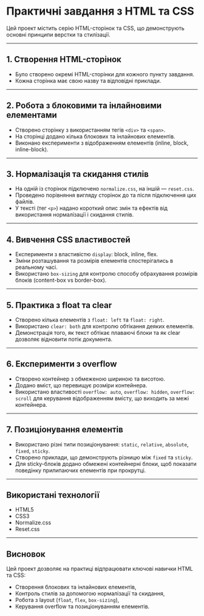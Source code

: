 # Практичні завдання з HTML та CSS

Цей проект містить серію HTML-сторінок та CSS, що демонструють основні принципи верстки та стилізації.

---

## 1. Створення HTML-сторінок

- Було створено окремі HTML-сторінки для кожного пункту завдання.  
- Кожна сторінка має свою назву та відповідні приклади.

---

## 2. Робота з блоковими та інлайновими елементами

- Створено сторінку з використанням тегів `<div>` та `<span>`.  
- На сторінці додано кілька блокових та інлайнових елементів.  
- Виконано експерименти з відображенням елементів (inline, block, inline-block).

---

## 3. Нормалізація та скидання стилів

- На одній із сторінок підключено `normalize.css`, на іншій — `reset.css`.  
- Проведено порівняння вигляду сторінок до та після підключення цих файлів.  
- У тексті (тег `<p>`) надано короткий опис змін та ефектів від використання нормалізації і скидання стилів.

---

## 4. Вивчення CSS властивостей

- Експерименти з властивістю `display`: block, inline, flex.  
- Зміни розташування та розмірів елементів спостерігались в реальному часі.  
- Використано `box-sizing` для контролю способу обрахування розмірів блоків (content-box vs border-box).

---

## 5. Практика з float та clear

- Створено кілька елементів з `float: left` та `float: right`.  
- Використано `clear: both` для контролю обтікання деяких елементів.  
- Демонстрація того, як текст обтікає плаваючі блоки та як clear дозволяє відновити потік документа.

---

## 6. Експерименти з overflow

- Створено контейнер з обмеженою шириною та висотою.  
- Додано вміст, що перевищує розміри контейнера.  
- Використано властивості `overflow: auto`, `overflow: hidden`, `overflow: scroll` для керування відображенням вмісту, що виходить за межі контейнера.

---

## 7. Позиціонування елементів

- Використано різні типи позиціонування: `static`, `relative`, `absolute`, `fixed`, `sticky`.  
- Створено приклади, що демонструють різницю між `fixed` та `sticky`.  
- Для sticky-блоків додано обмежені контейнерні блоки, щоб показати поведінку прилипаючих елементів при прокрутці.  

---

## Використані технології

- HTML5  
- CSS3  
- Normalize.css  
- Reset.css

---

## Висновок

Цей проект дозволяє на практиці відпрацювати ключові навички HTML та CSS:  
- Створення блокових та інлайнових елементів,  
- Контроль стилів за допомогою нормалізації та скидання,  
- Робота з layout (`float`, `flex`, `box-sizing`),  
- Керування overflow та позиціонуванням елементів.